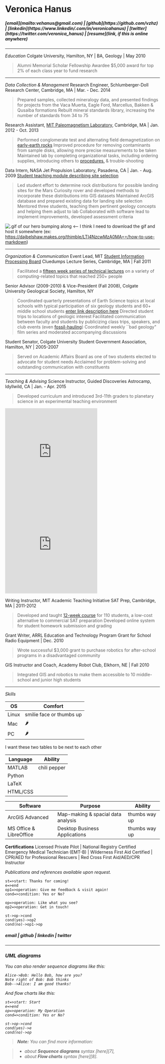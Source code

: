 <h1>Veronica Hanus</h1> <h5>[email](mailto:vehanus@gmail.com) <i class="icon-mail"></i> | [github](https://github.com/vzhz)<i class=" "></i> | [linkedin](https://www.linkedin/.com/in/veronicahanus)<i class=" "></i> | [twitter](https://twitter.com/veronica_hanus) <i class="icon-twitter"></i>| [resume](link, if this is online anywhere)<i class="icon-file"></i> </h5> 

------------------

*Education*
Colgate University, Hamilton, NY | BA, Geology | May 2010

> Alumni Memorial Scholar Fellowship Awardee 
> $5,000 award for top 2% of each class year to fund research

----------
*Data Collection & Management*
Research Engineer, Schlumberger-Doll Research Center, Cambridge, MA | Mar. - Dec. 2014

> Prepared samples, collected mineralogy data, and presented findings for projects from the Vaca Muerta, Eagle Ford, Marcellus, Bakken & Qusaiba formations
> Rebuilt mineral standards library, increasing the number of standards from 34 to 75

Research Assistant, [MIT Paleomagnetism Laboratory](http://scripts.mit.edu/~paleomag/pages/intro.php), Cambridge, MA | Jan. 2012 - Oct. 2013

> Performed conglomerate test and alternating field demagnetization on [early-earth rocks](http://scripts.mit.edu/~paleomag/pages/early-earth.php)
> Improved procedure for removing contaminants from sample disks, allowing more precise measurements to be taken
> Maintained lab by completing organizational tasks, including ordering supplies, introducing others to [procedures,](http://scripts.mit.edu/~paleomag/pages/instruments.php) & trouble-shooting

Data Intern, NASA Jet Propulsion Laboratory, Pasadena, CA | Jan. - Aug. 2009
[Student teaching module describing site selection](http://marsed.asu.edu/sites/default/files/pdfs_resources/Curiosity_Landing_Site_2012.pdf)<i class="icon-file"></i>

> Led student effort to determine rock distributions for possible landing sites for the Mars Curiosity rover and developed methods to incorporate these distributions into GIS datasets
> Maintained ArcGIS  database and prepared existing data for landing site selection
> Mentored three students, teaching them pertinent geology concepts and helping them adjust to lab
> Collaborated with software lead to implement improvements, developed assessment criteria

![.gif of our hero bumping along](http://giphy.com/gifs/JprKQFyspa7tu/html5) <-- I think I need to download the gif and host it somewhere (ex: https://dajbelshaw.makes.org/thimble/LTI4NzcwMzA0MA==/how-to-use-markdown)


----------
*Organization & Communication*
Event Lead, MIT [Student Information Processing Board](https://sipb.mit.edu/) Cluedumps Lecture Series, Cambridge, MA | Fall 2011

> Facilitated a [fifteen week series of technical lectures](http://cluedumps.mit.edu/wiki/Cluedumps_2011) on a variety
> of computing-related topics that reached 250+ people

Senior Advisor (2009-2010) & Vice-President (Fall 2008), Colgate University Geological Society, Hamilton, NY 

> Coordinated quarterly presentations of Earth Science topics at local schools with typical participation of six geology students and 60+ middle school students [enter link description here](http://scripts.mit.edu/~paleomag/pages/intro.php)
> Directed student trips to locations of geologic interest 
> Facilitated communication between faculty and students by publicizing class trips, speakers, and club events (even [fossil-hauling](http://news.colgate.edu/2008/12/big-fossils-ferried-across-qua.html/))
> Coordinated weekly ``bad geology" film series and moderated accompanying discussions

Student Senator, Colgate University Student Government Association, Hamilton, NY | 2005-2007

> Served on Academic Affairs Board as one of two students elected to advocate for student needs 
> Acclaimed for problem-solving and outstanding communication with constituents

----------
*Teaching & Advising*
Science Instructor, Guided Discoveries Astrocamp, Idyllwild, CA | Jan. - Apr. 2015

> Developed curriculum and introduced 3rd-11th graders to planetary science in an experimental teaching environment

<iframe src="https://vine.co/v/Om6U0bODbQO/embed/simple" width="300" height="300" frameborder="0"></iframe><script src="https://platform.vine.co/static/scripts/embed.js"></script>
<iframe src="https://vine.co/v/MtIH2bh2hev/embed/simple" width="300" height="300" frameborder="0"></iframe><script src="https://platform.vine.co/static/scripts/embed.js"></script>

Writing Instructor, MIT Academic Teaching Initiative SAT Prep, Cambridge, MA | 2011-2012

> Developed and taught [12-week course](http://ati.mit.edu/sat1) for 110 students, a low-cost alternative to commercial SAT preparation 
> Developed online system for student homework submission and grading

 
Grant Writer, ARRL Education and Technology Program Grant for School Radio Equipment | Dec. 2010

> Wrote successful $3,000 grant to purchase robotics for after-school programs in a disadvantaged community

 
GIS Instructor and Coach, Academy Robot Club, Elkhorn, NE | Fall 2010
> Integrated GIS and robotics to  make them accessible to 10 middle-school and junior high students


----------

*Skills*

OS     | Comfort|	
------|------- |
Linux  |smilie face or thumbs up       
Mac    |🌶       
PC     |🌶       

I want these two tables to be next to each other

Language | Ability|
---------|---------
MATLAB | chili pepper
Python |
LaTeX | 
HTML/CSS |

Software | Purpose | Ability
----------|-------|------
ArcGIS Advanced | Map-making & spacial data analysis | thumbs way up 
MS Office & LibreOffice |Desktop Business Applications | thumbs way up

**Certifications**
Licensed Private Pilot | National Registry Certified Emergency Medical Technician (EMT-B) | Wilderness First Aid Certified | CPR/AED for Professional Rescuers | Red Cross First Aid/AED/CPR Instructor
 
*Publications and references available upon request.*


```flow
st=>start: Thanks for coming!
e=>end
op1=>operation: Give me feedback & visit again!
cond=>condition: Yes or No?

op=>operation: Like what you see?
op2=>operation: Get in touch!

st->op->cond
cond(yes)->op2
cond(no)->op1->op
```
<h5>email <i class="icon-mail"></i> | github<i class=" "></i> | linkedin<i class=" "></i> | twitter <i class="icon-twitter"></h5>

-------------------



### UML diagrams

You can also render sequence diagrams like this:

```sequence
Alice->Bob: Hello Bob, how are you?
Note right of Bob: Bob thinks
Bob-->Alice: I am good thanks!
```

And flow charts like this:

```flow
st=>start: Start
e=>end
op=>operation: My Operation
cond=>condition: Yes or No?

st->op->cond
cond(yes)->e
cond(no)->op
```

> **Note:** You can find more information:

> - about **Sequence diagrams** syntax [here][7],
> - about **Flow charts** syntax [here][8].

